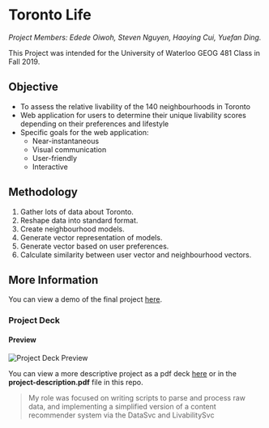 # Toronto Life

_Project Members: Edede Oiwoh, Steven Nguyen, Haoying Cui, Yuefan Ding._

This Project was intended for the University of Waterloo GEOG 481 Class in Fall 2019.

## Objective

* To assess the relative livability of the 140 neighbourhoods in Toronto
* Web application for users to determine their unique livability scores depending on their preferences and lifestyle
* Specific goals for the web application:
  - Near-instantaneous
  - Visual communication
  - User-friendly
  - Interactive

## Methodology
1. Gather lots of data about Toronto.
2. Reshape data into standard format.
3. Create neighbourhood models.
4. Generate vector representation of models.
5. Generate vector based on user preferences.
6. Calculate similarity between user vector and neighbourhood vectors.

## More Information
You can view a demo of the final project [here](https://torontolife-481.web.app).

### Project Deck

#### Preview
![Project Deck Preview](./project.png)

You can view a more descriptive project as a pdf deck [here](https://s3.amazonaws.com/resume.edede/TorontoLife.pdf) or in the **project-description.pdf** file in this repo.

> My role was focused on writing scripts to parse and process raw data, and implementing a simplified version of a content recommender system via the DataSvc and LivabilitySvc

